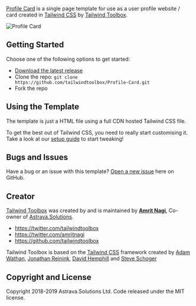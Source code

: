 
[Profile Card](https://www.tailwindtoolbox.com/templates/profile-card) is a single page template for use as a user profile website / card created in [Tailwind CSS](https://tailwindcss.com/) by [Tailwind Toolbox](https://www.tailwindtoolbox.com/).

![Profile Card]('https://images.unsplash.com/photo-1618641986557-1ecd230959aa?w=500&auto=format&fit=crop&q=60&ixlib=rb-4.0.3&ixid=M3wxMjA3fDB8MHxzZWFyY2h8Nnx8cHJvZmlsZXxlbnwwfHwwfHx8MA%3D%3D')

## Getting Started

Choose one of the following options to get started:
* [Download the latest release](https://github.com/tailwindtoolbox/Profile-Card/archive/master.zip)
* Clone the repo: `git clone https://github.com/tailwindtoolbox/Profile-Card.git`
* Fork the repo

## Using the Template

The template is just a HTML file using a full CDN hosted Tailwind CSS file.

To get the best out of Tailwind CSS, you need to really start customising it.
Take a look at our [setup guide](https://www.tailwindtoolbox.com/setup) to start tweaking!

## Bugs and Issues

Have a bug or an issue with this template? [Open a new issue](https://github.com/tailwindtoolbox/Profile-Card/issues/new) here on GitHub.

## Creator

[Tailwind Toolbox](https://www.tailwindtoolbox.com/) was created by and is maintained by **[Amrit Nagi]('https://images.unsplash.com/photo-1618641986557-1ecd230959aa?w=500&auto=format&fit=crop&q=60&ixlib=rb-4.0.3&ixid=M3wxMjA3fDB8MHxzZWFyY2h8Nnx8cHJvZmlsZXxlbnwwfHwwfHx8MA%3D%3D')**, Co-owner of [Astrava.Solutions](https://astrava.solutions).

* https://twitter.com/tailwindtoolbox
* https://twitter.com/amritnagi
* https://github.com/tailwindtoolbox

Tailwind Toolbox is based on the [Tailwind CSS](https://www.tailwindcss.com/) framework created by [Adam Wathan](https://twitter.com/adamwathan), [Jonathan Reinink](https://twitter.com/reinink), [David Hemphill](https://twitter.com/davidhemphill) and [Steve Schoger](https://twitter.com/steveschoger)




## Copyright and License

Copyright 2018-2019 Astrava.Solutions Ltd. Code released under the MIT license.
